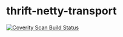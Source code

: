 # thrift-netty-transport

<a href="https://scan.coverity.com/projects/agent-tao-thrift-netty-transport">
  <img alt="Coverity Scan Build Status"
       src="https://scan.coverity.com/projects/23924/badge.svg"/>
</a>
